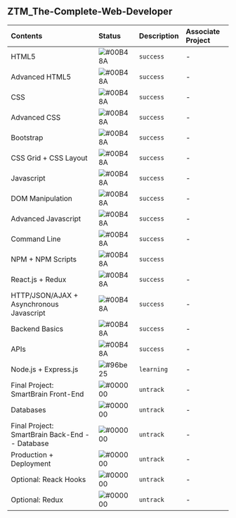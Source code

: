 ## ZTM_The-Complete-Web-Developer

| **Contents** | **Status** | **Description** | **Associate Project** |
| :----------- | :--------- | :-------------- | :-------------------- |
| HTML5 | ![#00B48A](https://via.placeholder.com/10/00B48A?text=+) | `success`| - |
| Advanced HTML5 | ![#00B48A](https://via.placeholder.com/10/00B48A?text=+) | `success`| - |
| CSS | ![#00B48A](https://via.placeholder.com/10/00B48A?text=+) | `success`| - |
| Advanced CSS | ![#00B48A](https://via.placeholder.com/10/00B48A?text=+) | `success`| - |
| Bootstrap | ![#00B48A](https://via.placeholder.com/10/00B48A?text=+) | `success`| - |
|  CSS Grid + CSS Layout | ![#00B48A](https://via.placeholder.com/10/00B48A?text=+) | `success`| - |
| Javascript | ![#00B48A](https://via.placeholder.com/10/00B48A?text=+) | `success`| - |
| DOM Manipulation | ![#00B48A](https://via.placeholder.com/10/00B48A?text=+) | `success`| - |
| Advanced Javascript | ![#00B48A](https://via.placeholder.com/10/00B48A?text=+) | `success`| - |
| Command Line | ![#00B48A](https://via.placeholder.com/10/00B48A?text=+) | `success`| - |
| NPM + NPM Scripts | ![#00B48A](https://via.placeholder.com/10/00B48A?text=+) | `success`|
| React.js + Redux | ![#00B48A](https://via.placeholder.com/10/00B48A?text=+) | `success`| - |
| HTTP/JSON/AJAX + Asynchronous Javascript | ![#00B48A](https://via.placeholder.com/10/00B48A?text=+) | `success`| - |
| Backend Basics | ![#00B48A](https://via.placeholder.com/10/00B48A?text=+) | `success`| - |
| APIs | ![#00B48A](https://via.placeholder.com/10/00B48A?text=+) | `success`| - |
| Node.js + Express.js | ![#96be25](https://via.placeholder.com/10/#96be25?text=+) | `learning`| - |
| Final Project: SmartBrain Front-End| ![#000000](https://via.placeholder.com/10/000000?text=+) | `untrack`| - |
| Databases | ![#000000](https://via.placeholder.com/10/000000?text=+) | `untrack`| - |
| Final Project: SmartBrain Back-End -- Database| ![#000000](https://via.placeholder.com/10/000000?text=+) | `untrack`| - |
| Production + Deployment| ![#000000](https://via.placeholder.com/10/000000?text=+) | `untrack`| - |
| Optional: Reack Hooks| ![#000000](https://via.placeholder.com/10/000000?text=+) | `untrack`| - |
| Optional: Redux| ![#000000](https://via.placeholder.com/10/000000?text=+) | `untrack`| - |
